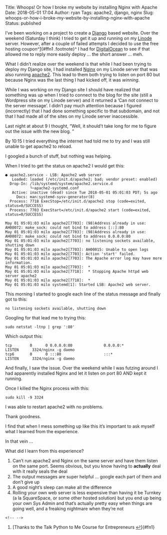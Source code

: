 Title: Whoops! Or how I broke my website by installing Nginx with Apache
Date: 2018-05-01 17:04
Author: ryan
Tags: apache2, django, nginx
Slug: whoops-or-how-i-broke-my-website-by-installing-nginx-with-apache
Status: published

I’ve been working on a project to create a [Django](https://www.djangoproject.com) based website. Over the weekend (Saturday I think) I tried to get it up and running on my [Linode](https://www.djangoproject.com) server. However, after a couple of failed attempts I decided to use the free hosting coupon^[1](#fn1){#ffn1 .footnote}^ I had for [DigitalOcean](https://www.digitalocean.com) to see if that allowed me to reply more easily deploy … the short answer … meh.

What I didn’t realize over the weekend is that while I had been trying to deploy my Django site, I had installed [Nginx](http://nginx.org) on my Linode server that was also running [apache2](https://httpd.apache.org). This lead to them both trying to listen on port 80 but because Nginx was the last thing I had kicked off, it was *winning*.

While I was working on my Django site I should have realized that something was up when I tried to connect to the blog for the site (still a Wordpress site on my Linode server) and it returned a ‘Can not connect to the server message’. I didn’t pay much attention because I figured (incorrectly) that I had done something specific to that subdomain, and not that I had made all of the sites on my Linode server inaccessible.

Last night at about 9 I thought, “Well, it should’t take long for me to figure out the issue with the new blog. ”

By 10:15 I tried everything the internet had told me to try and I was still unable to get apache2 to reload.

I googled a bunch of stuff, but nothing was helping.

When I tried to get the status on apache2 I would get this:

    ● apache2.service - LSB: Apache2 web server
       Loaded: loaded (/etc/init.d/apache2; bad; vendor preset: enabled)
      Drop-In: /lib/systemd/system/apache2.service.d
               └─apache2-systemd.conf
       Active: inactive (dead) since Tue 2018-05-01 05:01:03 PDT; 5s ago
         Docs: man:systemd-sysv-generator(8)
      Process: 7718 ExecStop=/etc/init.d/apache2 stop (code=exited, status=0/SUCCESS)
      Process: 7703 ExecStart=/etc/init.d/apache2 start (code=exited, status=0/SUCCESS)

    May 01 05:01:03 milo apache2[7703]: (98)Address already in use: AH00072: make_sock: could not bind to address [::]:80
    May 01 05:01:03 milo apache2[7703]: (98)Address already in use: AH00072: make_sock: could not bind to address 0.0.0.0:80
    May 01 05:01:03 milo apache2[7703]: no listening sockets available, shutting down
    May 01 05:01:03 milo apache2[7703]: AH00015: Unable to open logs
    May 01 05:01:03 milo apache2[7703]: Action 'start' failed.
    May 01 05:01:03 milo apache2[7703]: The Apache error log may have more information.
    May 01 05:01:03 milo apache2[7703]:  *
    May 01 05:01:03 milo apache2[7718]:  * Stopping Apache httpd web server apache2
    May 01 05:01:03 milo apache2[7718]:  *
    May 01 05:01:03 milo systemd[1]: Started LSB: Apache2 web server.

This morning I started to google each line of the status message and finally got to this:

    no listening sockets available, shutting down

Googling for that lead me to trying this:

    sudo netstat -ltnp | grep ':80'

Which output this:

    tcp        0      0 0.0.0.0:80              0.0.0.0:*               LISTEN      3324/nginx -g daemo
    tcp6       0      0 :::80                   :::*                    LISTEN      3324/nginx -g daemo

And finally, I saw the issue. Over the weekend while I was futzing around I had apparently installed Nginx and let it listen on port 80 AND kept it running.

Once I killed the Nginx process with this:

    sudo kill -9 3324

I was able to restart apache2 with no problems.

Thank goodness.

I find that when I mess something up like this it’s important to ask myself what I learned from the experience.

In that vein …

What did I learn from this experience?

1.  Can’t run apache2 and Nginx on the same server and have them listen on the same port. Seems obvious, but you know having to **actually** deal with it really seals the deal
2.  The output messages are super helpful … google each part of them and don’t give up
3.  A good night’s sleep can make all the difference
4.  Rolling your own web server is less expensive than having it be Turnkey (a la SquareSpace, or some other hosted solution) but you end up being your own Sys Admin and that’s actually pretty easy when things are going well, and a freaking nightmare when they’re not

```{=html}
<!-- -->
```
1.  [Thanks to the Talk Python to Me Course for Entrepreneurs [↩](#ffn1)]{#fn1}
